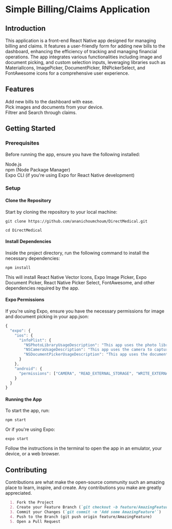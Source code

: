# Simple Billing/Claims Application
## Introduction
This application is a front-end React Native app designed for managing billing and claims. It features a user-friendly form for adding new bills to the dashboard, enhancing the efficiency of tracking and managing financial operations. The app integrates various functionalities including image and document picking, and custom selection inputs, leveraging libraries such as MaterialIcons, ImagePicker, DocumentPicker, RNPickerSelect, and FontAwesome icons for a comprehensive user experience.

## Features
Add new bills to the dashboard with ease.  
Pick images and documents from your device.  
Filtrer and Search through claims.  
## Getting Started
### Prerequisites
Before running the app, ensure you have the following installed:

Node.js  
npm (Node Package Manager)  
Expo CLI (if you're using Expo for React Native development)  
### Setup
#### Clone the Repository

Start by cloning the repository to your local machine:


` git clone https://github.com/ananichoumchoum/DirectMedical.git `  

` cd DirectMedical `

#### Install Dependencies

Inside the project directory, run the following command to install the necessary dependencies:


`npm install`  

This will install React Native Vector Icons, Expo Image Picker, Expo Document Picker, React Native Picker Select, FontAwesome, and other dependencies required by the app.

#### Expo Permissions

If you're using Expo, ensure you have the necessary permissions for image and document picking in your app.json:

```javascript
{
  "expo": {
    "ios": {
      "infoPlist": {
        "NSPhotoLibraryUsageDescription": "This app uses the photo library to select images.",
        "NSCameraUsageDescription": "This app uses the camera to capture images.",
        "NSDocumentPickerUsageDescription": "This app uses the document picker to select files."
      }
    },
    "android": {
      "permissions": ["CAMERA", "READ_EXTERNAL_STORAGE", "WRITE_EXTERNAL_STORAGE"]
    }
  }
}
```

#### Running the App

To start the app, run:

`npm start`  

Or if you're using Expo:  

`expo start`  

Follow the instructions in the terminal to open the app in an emulator, your device, or a web browser.  

## Contributing
Contributions are what make the open-source community such an amazing place to learn, inspire, and create. Any contributions you make are greatly appreciated.

```markdown
  1. Fork the Project
  2. Create your Feature Branch (`git checkout -b feature/AmazingFeature`)
  3. Commit your Changes (`git commit -m 'Add some AmazingFeature'`)
  4. Push to the Branch (git push origin feature/AmazingFeature)
  5. Open a Pull Request
